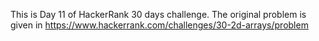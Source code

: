 This is Day 11 of HackerRank 30 days challenge. The original problem is given in https://www.hackerrank.com/challenges/30-2d-arrays/problem